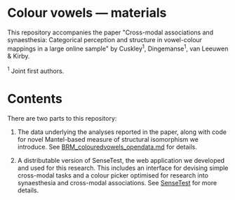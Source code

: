 # Colour vowels — materials
This repository accompanies the paper "Cross-modal associations and synaesthesia: Categorical perception and structure in vowel-colour mappings in a large online sample" by Cuskley<sup>1</sup>, Dingemanse<sup>1</sup>, van Leeuwen & Kirby.

<sup>1</sup> Joint first authors.

# Contents
There are two parts to this repository:

1. The data underlying the analyses reported in the paper, along with code for novel Mantel-based measure of structural isomorphism we introduce. See [BRM_colouredvowels_opendata.md](/BRM_colouredvowels_opendata.md) for details.

2. A distributable version of SenseTest, the web application we developed and used for this research. This includes an interface for devising simple cross-modal tasks and a colour picker optimised for research into synaesthesia and cross-modal associations. See [SenseTest](/SenseTest) for more details.